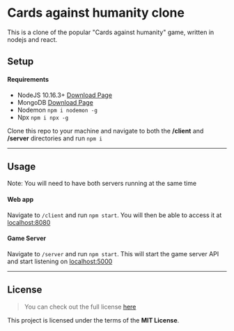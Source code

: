Cards against humanity clone
============

This is a clone of the popular "Cards against humanity" game, written in nodejs and react.

## Setup
#### Requirements
- NodeJS 10.16.3+ [Download Page](https://nodejs.org/en/download/)
- MongoDB [Download Page](https://www.mongodb.com/download-center)
- Nodemon `npm i nodemon -g`
- Npx `npm i npx -g`


Clone this repo to your machine and navigate to both the **/client** and **/server** directories and run `npm i`

---

## Usage
Note: You will need to have both servers running at the same time

#### Web app 
Navigate to `/client` and run `npm start`. You will then be able to access it at [localhost:8080](http://localhost:8080)
#### Game Server
Navigate to `/server` and run `npm start`. This will start the game server API and start listening on [localhost:5000](http://localhost:5000)

---


## License
> You can check out the full license [here](https://github.com/reecebedding/cards-against/blob/master/LICENSE)

This project is licensed under the terms of the **MIT License**.
